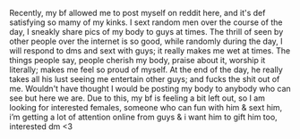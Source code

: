 Recently, my bf allowed me to post myself on reddit here, and it's def satisfying so mamy of my kinks. I sext random men over the course of the day, I sneakly share pics of my body to guys at times. The thrill of seen by other people over the internet is so good, while randomly during the day, I will respond to dms and sext with guys; it really makes me wet at times.
The things people say, people cherish my body, praise about it, worship it literally; makes me feel so proud of myself. At the end of the day, he really takes all his lust seeing me entertain other guys; and fucks the shit out of me. Wouldn't have thought I would be posting my body to anybody who can see but here we are.
Due to this, my bf is feeling a bit left out, so I am looking for interested females, someone who can fun with him & sext him, i’m getting a lot of attention online from guys & i want him to gift him too, interested dm <3
